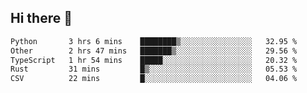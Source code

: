 ## Hi there 👋

<!--
**whirlun/whirlun** is a ✨ _special_ ✨ repository because its `README.md` (this file) appears on your GitHub profile.

Here are some ideas to get you started:

- 🔭 I’m currently working on ...
- 🌱 I’m currently learning ...
- 👯 I’m looking to collaborate on ...
- 🤔 I’m looking for help with ...
- 💬 Ask me about ...
- 📫 How to reach me: ...
- 😄 Pronouns: ...
- ⚡ Fun fact: ...
-->
<!--START_SECTION:waka-->

```txt
Python       3 hrs 6 mins    ████████▒░░░░░░░░░░░░░░░░   32.95 %
Other        2 hrs 47 mins   ███████▒░░░░░░░░░░░░░░░░░   29.56 %
TypeScript   1 hr 54 mins    █████░░░░░░░░░░░░░░░░░░░░   20.32 %
Rust         31 mins         █▒░░░░░░░░░░░░░░░░░░░░░░░   05.53 %
CSV          22 mins         █░░░░░░░░░░░░░░░░░░░░░░░░   04.06 %
```

<!--END_SECTION:waka-->
